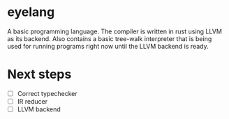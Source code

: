 # eyelang
A basic programming language. The compiler is written in rust using LLVM as its backend.
Also contains a basic tree-walk interpreter that is being used for running programs right now until the LLVM backend is ready.

# Next steps
- [ ] Correct typechecker
- [ ] IR reducer
- [ ] LLVM backend